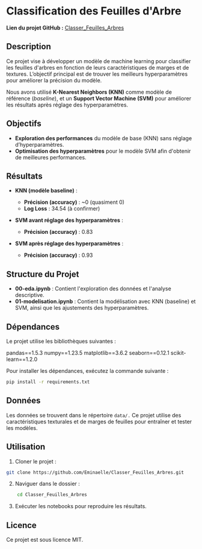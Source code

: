 # Classification des Feuilles d'Arbre

**Lien du projet GitHub :** [Classer_Feuilles_Arbres](https://github.com/Eminaelle/Classer_Feuilles_Arbres.git)

## Description

Ce projet vise à développer un modèle de machine learning pour classifier les feuilles d'arbres en fonction de leurs caractéristiques de marges et de textures. L’objectif principal est de trouver les meilleurs hyperparamètres pour améliorer la précision du modèle.

Nous avons utilisé **K-Nearest Neighbors (KNN)** comme modèle de référence (*baseline*), et un **Support Vector Machine (SVM)** pour améliorer les résultats après réglage des hyperparamètres.

## Objectifs

- **Exploration des performances** du modèle de base (KNN) sans réglage d’hyperparamètres.
- **Optimisation des hyperparamètres** pour le modèle SVM afin d'obtenir de meilleures performances.

## Résultats

- **KNN (modèle baseline)** :
  - **Précision (accuracy)** : ~0 (quasiment 0)
  - **Log Loss** : 34.54 (à confirmer) 
  
- **SVM avant réglage des hyperparamètres** :
  - **Précision (accuracy)** : 0.83 
  
- **SVM après réglage des hyperparamètres** :
  - **Précision (accuracy)** : 0.93 

## Structure du Projet

- **00-eda.ipynb** : Contient l'exploration des données et l'analyse descriptive.
- **01-modelisation.ipynb** : Contient la modélisation avec KNN (baseline) et SVM, ainsi que les ajustements des hyperparamètres.

## Dépendances

Le projet utilise les bibliothèques suivantes :

pandas==1.5.3
numpy==1.23.5
matplotlib==3.6.2
seaborn==0.12.1
scikit-learn==1.2.0


Pour installer les dépendances, exécutez la commande suivante :

```bash
pip install -r requirements.txt
```

## Données

Les données se trouvent dans le répertoire `data/.` Ce projet utilise des caractéristiques texturales et de marges de feuilles pour entraîner et tester les modèles.

## Utilisation

1. Cloner le projet :

```bash
git clone https://github.com/Eminaelle/Classer_Feuilles_Arbres.git
```

2. Naviguer dans le dossier :

```bash
    cd Classer_Feuilles_Arbres
```
3. Exécuter les notebooks pour reproduire les résultats.

## Licence

Ce projet est sous licence MIT.